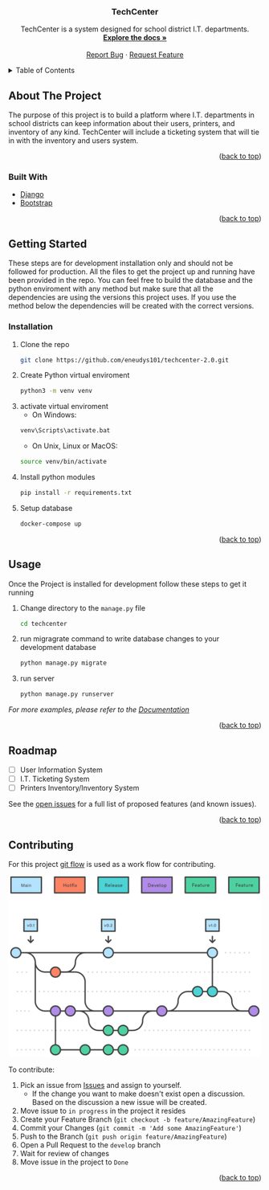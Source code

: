 <div id="top"></div>

<br />
<div align="center">

<h3 align="center">TechCenter</h3>

  <p align="center">
    TechCenter is a system designed for school district I.T. departments.
    <br />
    <a href="https://github.com/eneudys101/techcenter-2.0"><strong>Explore the docs »</strong></a>
    <br />
    <br />
    <a href="https://github.com/eneudys101/techcenter-2.0/issues">Report Bug</a>
    ·
    <a href="https://github.com/eneudys101/techcenter-2.0/issues">Request Feature</a>
  </p>
</div>



<!-- TABLE OF CONTENTS -->
<details>
  <summary>Table of Contents</summary>
  <ol>
    <li>
      <a href="#about-the-project">About The Project</a>
      <ul>
        <li><a href="#built-with">Built With</a></li>
      </ul>
    </li>
    <li>
      <a href="#getting-started">Getting Started</a>
      <ul>
        <li><a href="#prerequisites">Prerequisites</a></li>
        <li><a href="#installation">Installation</a></li>
      </ul>
    </li>
    <li><a href="#usage">Usage</a></li>
    <li><a href="#roadmap">Roadmap</a></li>
    <li><a href="#contributing">Contributing</a></li>
    <li><a href="#license">License</a></li>
    <li><a href="#acknowledgments">Acknowledgments</a></li>
  </ol>
</details>



<!-- ABOUT THE PROJECT -->
## About The Project

The purpose of this project is to build a platform where I.T. departments in school districts can keep information about their users, printers, and inventory of any kind. TechCenter will include a ticketing system that will tie in with the inventory and users system.

<p align="right">(<a href="#top">back to top</a>)</p>



### Built With

* [Django](https://www.djangoproject.com)
* [Bootstrap](https://getbootstrap.com)

<p align="right">(<a href="#top">back to top</a>)</p>



<!-- GETTING STARTED -->
## Getting Started
These steps are for development installation only and should not be followed for production.
All the files to get the project up and running have been provided in the repo. You can feel free to build the database and the python enviroment with any method but make sure that all the dependencies are using the versions this project uses. If you use the method below the dependencies will be created with the correct versions.

### Installation

1. Clone the repo
   ```sh
   git clone https://github.com/eneudys101/techcenter-2.0.git
   ```
2. Create Python virtual enviroment 
   ```sh
   python3 -m venv venv
   ```
3. activate virtual enviroment 
   - On Windows:
   ```sh
   venv\Scripts\activate.bat
   ```
   - On Unix, Linux or MacOS:
   ```sh
   source venv/bin/activate
   ```
4. Install python modules
   ```sh
   pip install -r requirements.txt
   ```
5. Setup database
   ```sh
   docker-compose up
   ```
<p align="right">(<a href="#top">back to top</a>)</p>



<!-- USAGE EXAMPLES -->
## Usage

Once the Project is installed for development follow these steps to get it running

1. Change directory to the `manage.py` file
   ```sh
   cd techcenter
   ```
2. run migragrate command to write database changes to your development database
   ```sh
   python manage.py migrate
   ```
3. run server
   ```sh
   python manage.py runserver
   ```
   
_For more examples, please refer to the [Documentation](https://example.com)_

<p align="right">(<a href="#top">back to top</a>)</p>



<!-- ROADMAP -->
## Roadmap

- [ ] User Information System
- [ ] I.T. Ticketing System
- [ ] Printers Inventory/Inventory System

See the [open issues](https://github.com/eneudys101/techcenter-2.0/issues) for a full list of proposed features (and known issues).

<p align="right">(<a href="#top">back to top</a>)</p>



<!-- CONTRIBUTING -->
## Contributing
For this project [git flow](https://www.atlassian.com/git/tutorials/comparing-workflows/gitflow-workflow) is used as a work flow for contributing.

![git-flow]

To contribute:

1. Pick an issue from [Issues][issues-url] and assign to yourself. 
   - If the change you want to make doesn't exist open a discussion. Based on the discussion a new issue will be created.
2. Move issue to `in progress` in the project it resides
3. Create your Feature Branch (`git checkout -b feature/AmazingFeature`)
4. Commit your Changes (`git commit -m 'Add some AmazingFeature'`)
5. Push to the Branch (`git push origin feature/AmazingFeature`)
6. Open a Pull Request to the `develop` branch
7. Wait for review of changes
8. Move issue in the project to `Done`

<p align="right">(<a href="#top">back to top</a>)</p>


[git-flow]: images/git_flow.svg
[issues-url]: https://github.com/eneudys101/techcenter-2.0/issues
